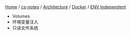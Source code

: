 [Home](https://mengxianbin.github.io) /
[cs-notes](https://mengxianbin.github.io/cs-notes/site) /
[Architecture](https://mengxianbin.github.io/cs-notes/site/Architecture) /
[Docker](https://mengxianbin.github.io/cs-notes/site/Architecture/Docker) /
[ENV Independent](https://mengxianbin.github.io/cs-notes/site/Architecture/Docker/ENV%20Independent)

* Volumes
* 环境变量注入
* 只读文件系统
